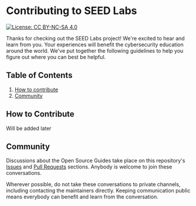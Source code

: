 # Contributing to SEED Labs
[![License: CC BY-NC-SA 4.0](https://img.shields.io/badge/License-CC%20BY--NC--SA%204.0-lightgrey.svg)](https://creativecommons.org/licenses/by-nc-sa/4.0/)

Thanks for checking out the SEED Labs project! We're excited to hear and
learn from you. Your experiences will benefit the cybersecurity education
around the world. We've put together the following guidelines to help you
figure out where you can best be helpful.


## Table of Contents

1. [How to contribute](#how-to-contribute)
1. [Community](#community)

## How to Contribute

Will be added later


## Community

Discussions about the Open Source Guides take place on 
this repository's [Issues](https://github.com/seed-labs/seed-labs/issues) and [Pull Requests](https://github.com/seed-labs/seed-labs/pulls) sections. Anybody is welcome to join these conversations. 

Wherever possible, do not take these conversations to private channels, including contacting the maintainers directly. Keeping communication public means everybody can benefit and learn from the conversation.


